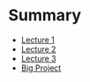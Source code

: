 # Summary

- [Lecture 1](./lecture_01.md)
- [Lecture 2](./lecture_02.md)
- [Lecture 3](./lecture_03.md)
- [Big Project](./big_project.md)
